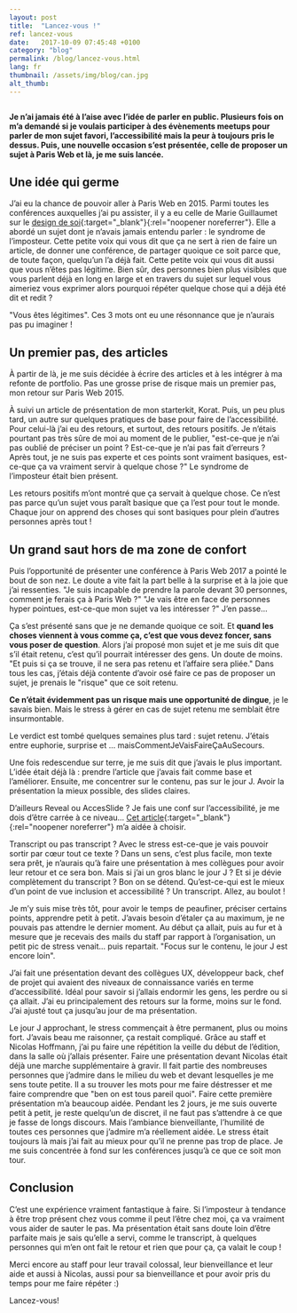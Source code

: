 ```yaml
---
layout: post
title:  "Lancez-vous !"
ref: lancez-vous
date:   2017-10-09 07:45:48 +0100
category: "blog"
permalink: /blog/lancez-vous.html
lang: fr
thumbnail: /assets/img/blog/can.jpg
alt_thumb: 
---
```


<img src="{{ site.baseurl }}/assets/img/blog/can.jpg" alt="" 
             srcset="{{ site.baseurl }}/assets/img/blog/can.jpg 670w,
          {{ site.baseurl }}/assets/img/blog/can.jpg 1024w"
          sizes="(min-width:671px) 1024px"/>

**Je n’ai jamais été à l’aise avec l’idée de parler en public. Plusieurs fois on m’a demandé si je voulais participer à des évènements meetups pour parler de mon sujet favori, l’accessibilité mais la peur à toujours pris le dessus. Puis, une nouvelle occasion s’est présentée, celle de proposer un sujet à Paris Web et là, je me suis lancée.**

## Une idée qui germe

J’ai eu la chance de pouvoir aller à Paris Web en 2015. Parmi toutes les conférences auxquelles j’ai pu assister, il y a eu celle de Marie Guillaumet sur le [design de soi](https://vimeo.com/142169449 "Conférence de Marie Guillaumet sur Vimeo (nouvelle fenêtre)"){:target="_blank"}{:rel="noopener noreferrer"}. Elle a abordé un sujet dont je n’avais jamais entendu parler : le syndrome de l’imposteur. Cette petite voix qui vous dit que ça ne sert à rien de faire un article, de donner une conférence, de partager quoique ce soit parce que, de toute façon, quelqu’un l’a déjà fait. Cette petite voix qui vous dit aussi que vous n’êtes pas légitime. Bien sûr, des personnes bien plus visibles que vous parlent déjà en long en large et en travers du sujet sur lequel vous aimeriez vous exprimer alors pourquoi répéter quelque chose qui a déjà été dit et redit ?

"Vous êtes légitimes". Ces 3 mots ont eu une résonnance que je n’aurais pas pu imaginer !


## Un premier pas, des articles

À partir de là, je me suis décidée à écrire des articles et à les intégrer à ma refonte de portfolio.
Pas une grosse prise de risque mais un premier pas, mon retour sur Paris Web 2015.

À suivi un article de présentation de mon starterkit, Korat. Puis, un peu plus tard, un autre sur quelques pratiques de base pour faire de l’accessibilité. Pour celui-là j’ai eu des retours, et surtout, des retours positifs. Je n’étais pourtant pas très sûre de moi au moment de le publier, "est-ce-que je n’ai pas oublié de préciser un point ? Est-ce-que je n’ai pas fait d’erreurs ? Après tout, je ne suis pas experte et ces points sont vraiment basiques, est-ce-que ça va vraiment servir à quelque chose ?" Le syndrome de l’imposteur était bien présent.

Les retours positifs m’ont montré que ça servait à quelque chose. Ce n’est pas parce qu’un sujet vous paraît basique que ça l’est pour tout le monde. Chaque jour on apprend des choses qui sont basiques pour plein d’autres personnes après tout !

## Un grand saut hors de ma zone de confort

Puis l’opportunité de présenter une conférence à Paris Web 2017 a pointé le bout de son nez. 
Le doute a vite fait la part belle à la surprise et à la joie que j’ai ressenties. "Je suis incapable de prendre la parole devant 30 personnes, comment je ferais ça à Paris Web ?" "Je vais être en face de personnes hyper pointues, est-ce-que mon sujet va les intéresser ?" J’en passe...

Ça s’est présenté sans que je ne demande quoique ce soit. Et **quand les choses viennent à vous comme ça, c’est que vous devez foncer, sans vous poser de question**. Alors j’ai proposé mon sujet et je me suis dit que s’il était retenu, c’est qu’il pourrait intéresser des gens. Un doute de moins. "Et puis si ça se trouve, il ne sera pas retenu et l’affaire sera pliée." Dans tous les cas, j’étais déjà contente d’avoir osé faire ce pas de proposer un sujet, je prenais le "risque" que ce soit retenu.

**Ce n’était évidemment pas un risque mais une opportunité de dingue**, je le savais bien. Mais le stress à gérer en cas de sujet retenu me semblait être insurmontable.

Le verdict est tombé quelques semaines plus tard : sujet retenu. J’étais entre euphorie, surprise et ... maisCommentJeVaisFaireÇaAuSecours.

Une fois redescendue sur terre, je me suis dit que j’avais le plus important. L’idée était déjà là : prendre l’article que j’avais fait comme base et l’améliorer.
Ensuite, me concentrer sur le contenu, pas sur le jour J. Avoir la présentation la mieux possible, des slides claires. 

D’ailleurs Reveal ou AccesSlide ? Je fais une conf sur l’accessibilité, je me dois d’être carrée à ce niveau...
[Cet article](http://access42.net/Comparatif-accessibilite-Reveal-versus-AccesSlide-1-2 "Comparatif Reveal et AccesSlide (nouvelle fenêtre)"){:target="_blank"}{:rel="noopener noreferrer"} m’a aidée à choisir.

Transcript ou pas transcript ? Avec le stress est-ce-que je vais pouvoir sortir par cœur tout ce texte ? Dans un sens, c’est plus facile, mon texte sera prêt, je n’aurais qu’à faire une présentation à mes collègues pour avoir leur retour et ce sera bon. Mais si j’ai un gros blanc le jour J ? Et si je dévie complètement du transcript ?
Bon on se détend. Qu’est-ce-qui est le mieux d’un point de vue inclusion et accessibilité ? Un transcript. Allez, au boulot !

Je m’y suis mise très tôt, pour avoir le temps de peaufiner, préciser certains points, apprendre petit à petit. J’avais besoin d’étaler ça au maximum, je ne pouvais pas attendre le dernier moment. Au début ça allait, puis au fur et à mesure que je recevais des mails du staff par rapport à l’organisation, un petit pic de stress venait... puis repartait. "Focus sur le contenu, le jour J est encore loin".

J’ai fait une présentation devant des collègues UX, développeur back, chef de projet qui avaient des niveaux de connaissance variés en terme d’accessibilité. Idéal pour savoir si j’allais endormir les gens, les perdre ou si ça allait. J’ai eu principalement des retours sur la forme, moins sur le fond. J’ai ajusté tout ça jusqu’au jour de ma présentation.

Le jour J approchant, le stress commençait à être permanent, plus ou moins fort. J’avais beau me raisonner, ça restait compliqué. Grâce au staff et Nicolas Hoffmann, j’ai pu faire une répétition la veille du début de l’édition, dans la salle où j’allais présenter. Faire une présentation devant Nicolas était déjà une marche supplémentaire à gravir. Il fait partie des nombreuses personnes que j’admire dans le milieu du web et devant lesquelles je me sens toute petite.
Il a su trouver les mots pour me faire déstresser et me faire comprendre que "ben on est tous pareil quoi". Faire cette première présentation m’a beaucoup aidée.
Pendant les 2 jours, je me suis ouverte petit à petit, je reste quelqu’un de discret, il ne faut pas s’attendre à ce que je fasse de longs discours. Mais l’ambiance bienveillante, l’humilité de toutes ces personnes que j’admire m’a réellement aidée. Le stress était toujours là mais j’ai fait au mieux pour qu’il ne prenne pas trop de place. Je me suis concentrée à fond sur les conférences jusqu’à ce que ce soit mon tour.

## Conclusion

C’est une expérience vraiment fantastique à faire. Si l’imposteur à tendance à être trop présent chez vous comme il peut l’être chez moi, ça va vraiment vous aider de sauter le pas. 
Ma présentation était sans doute loin d’être parfaite mais je sais qu’elle a servi, comme le transcript, à quelques personnes qui m’en ont fait le retour et rien que pour ça, ça valait le coup !

Merci encore au staff pour leur travail colossal, leur bienveillance et leur aide et aussi à Nicolas, aussi pour sa bienveillance et pour avoir pris du temps pour me faire répéter :)

Lancez-vous!

